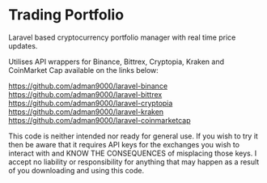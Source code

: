 # Trading Portfolio

Laravel based cryptocurrency portfolio manager with real time price updates.

Utilises API wrappers for Binance, Bittrex, Cryptopia, Kraken and CoinMarket Cap available on the links below:

https://github.com/adman9000/laravel-binance
https://github.com/adman9000/laravel-bittrex
https://github.com/adman9000/laravel-cryptopia
https://github.com/adman9000/laravel-kraken
https://github.com/adman9000/laravel-coinmarketcap

This code is neither intended nor ready for general use. If you wish to try it then be aware that it requires API keys for the exchanges you wish to interact with and KNOW THE CONSEQUENCES of misplacing those keys. I accept no liability or responsibility for anything that may happen as a result of you downloading and using this code.

